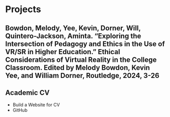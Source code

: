 # Projects
## Bowdon, Melody, Yee, Kevin, Dorner, Will, Quintero-Jackson, Aminta. “Exploring the Intersection of Pedagogy and Ethics in the Use of VR/SR in Higher Education.” Ethical Considerations of Virtual Reality in the College Classroom. Edited by Melody Bowdon, Kevin Yee, and William Dorner, Routledge, 2024, 3-26

## Academic CV
- Build a Website for CV
- GitHub



